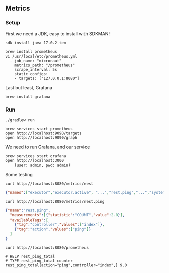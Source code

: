 ## Metrics

### Setup

First we need a JDK, easy to install with SDKMAN!

```sdk install java 17.0.2-tem```


```
brew install prometheus
vi /usr/local/etc/prometheus.yml
  - job_name: "micronaut"
    metrics_path: "/prometheus"
    scrape_interval: 5s
    static_configs:
    - targets: ["127.0.0.1:8080"]
```

Last but least, Grafana

```
brew install grafana
```

### Run

```
./gradlew run
```

```
brew services start prometheus
open http://localhost:9090/targets
open http://localhost:9090/graph
```

We need to run Grafana, and our service
```
brew services start grafana
open http://localhost:3000 
    (user: admin, pwd: admin)

```



Some testing 

```
curl http://localhost:8080/metrics/rest
```

```json
{"names":["executor","executor.active", "...","rest.ping","...","system.load.average.1m"]}
```

```
curl http://localhost:8080/metrics/rest.ping
```

```json
{"name":"rest.ping", 
  "measurements":[{"statistic":"COUNT","value":2.0}],
  "availableTags":[
    {"tag":"controller","values":["index"]},
    {"tag":"action","values":["ping"]}
  ]
}
```

```
curl http://localhost:8080/prometheus
```

```
# HELP rest_ping_total  
# TYPE rest_ping_total counter
rest_ping_total{action="ping",controller="index",} 9.0
```